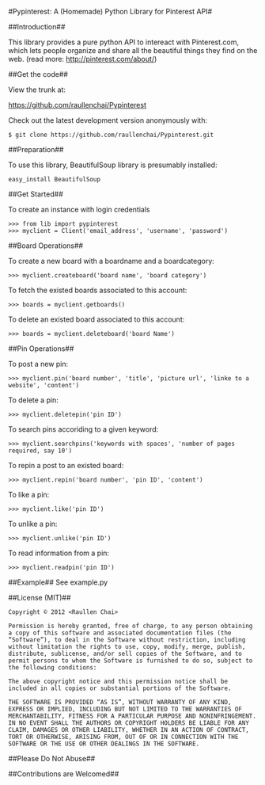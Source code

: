 #Pypinterest: A (Homemade) Python Library for Pinterest API#

##Introduction##

This library provides a pure python API to intereact with Pinterest.com, which lets people organize and share all the beautiful things they find on the web. (read more: http://pinterest.com/about/)

##Get the code##

View the trunk at:

https://github.com/raullenchai/Pypinterest


Check out the latest development version anonymously with:

    $ git clone https://github.com/raullenchai/Pypinterest.git


##Preparation##

To use this library, BeautifulSoup library is presumably installed:

    easy_install BeautifulSoup

##Get Started##

To create an instance with login credentials

    >>> from lib import pypinterest
    >>> myclient = Client('email_address', 'username', 'password')

##Board Operations##

To create a new board with a boardname and a boardcategory:

    >>> myclient.createboard('board name', 'board category')


To fetch the existed boards associated to this account:

    >>> boards = myclient.getboards()

To delete an existed board associated to this account:

    >>> boards = myclient.deleteboard('board Name')

##Pin Operations##

To post a new pin:

    >>> myclient.pin('board number', 'title', 'picture url', 'linke to a website', 'content')

To delete a pin:

    >>> myclient.deletepin('pin ID')

To search pins accoriding to a given keyword:

    >>> myclient.searchpins('keywords with spaces', 'number of pages required, say 10')

To repin a post to an existed board:

    >>> myclient.repin('board number', 'pin ID', 'content')

To like a pin:

    >>> myclient.like('pin ID')

To unlike a pin:

    >>> myclient.unlike('pin ID')

To read information from a pin:
    
    >>> myclient.readpin('pin ID')

##Example##
See example.py

##License (MIT)##

    Copyright © 2012 <Raullen Chai>

    Permission is hereby granted, free of charge, to any person obtaining a copy of this software and associated documentation files (the “Software”), to deal in the Software without restriction, including without limitation the rights to use, copy, modify, merge, publish, distribute, sublicense, and/or sell copies of the Software, and to permit persons to whom the Software is furnished to do so, subject to the following conditions:

    The above copyright notice and this permission notice shall be included in all copies or substantial portions of the Software.

    THE SOFTWARE IS PROVIDED “AS IS”, WITHOUT WARRANTY OF ANY KIND, EXPRESS OR IMPLIED, INCLUDING BUT NOT LIMITED TO THE WARRANTIES OF MERCHANTABILITY, FITNESS FOR A PARTICULAR PURPOSE AND NONINFRINGEMENT. IN NO EVENT SHALL THE AUTHORS OR COPYRIGHT HOLDERS BE LIABLE FOR ANY CLAIM, DAMAGES OR OTHER LIABILITY, WHETHER IN AN ACTION OF CONTRACT, TORT OR OTHERWISE, ARISING FROM, OUT OF OR IN CONNECTION WITH THE SOFTWARE OR THE USE OR OTHER DEALINGS IN THE SOFTWARE.


##Please Do Not Abuse##

##Contributions are Welcomed##